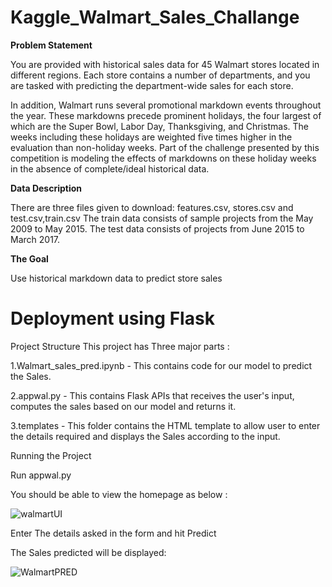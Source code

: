 # Kaggle_Walmart_Sales_Challange

<b> Problem Statement </b>

You are provided with historical sales data for 45 Walmart stores located in different regions. Each store contains a number of departments, and you are tasked with predicting the department-wide sales for each store.

In addition, Walmart runs several promotional markdown events throughout the year.
These markdowns precede prominent holidays, the four largest of which are the Super Bowl, Labor Day, Thanksgiving, and Christmas. 
The weeks including these holidays are weighted five times higher in the evaluation than non-holiday weeks. 
Part of the challenge presented by this competition is modeling the effects of markdowns on these holiday weeks in the absence of complete/ideal historical data.

<b>Data Description</b>

There are three files given to download: features.csv, stores.csv and test.csv,train.csv The train data consists of sample projects from the May 2009 to May 2015. The test data consists of projects from June 2015 to March 2017.

<b>The Goal</b>

Use historical markdown data to predict store sales


# Deployment using Flask

Project Structure This project has Three major parts :

1.Walmart_sales_pred.ipynb - This contains code for our model to predict the Sales.

2.appwal.py - This contains Flask APIs that receives the user's input, computes the sales based on our model and returns it.

3.templates - This folder contains the HTML template to allow user to enter the details required and displays the Sales according to the input.

Running the Project

Run appwal.py

You should be able to view the homepage as below :

![walmartUI](https://user-images.githubusercontent.com/50323219/67513810-4051dc00-f6b9-11e9-807d-a792ad910099.JPG)

Enter The details asked in the form and hit Predict

The Sales predicted will be displayed:

![WalmartPRED](https://user-images.githubusercontent.com/50323219/67513964-860ea480-f6b9-11e9-898c-24e1cccc59cb.JPG)

